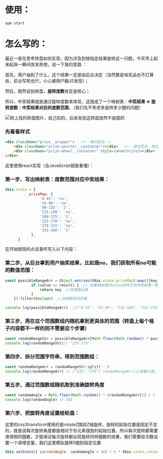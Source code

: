 # 使用：
`npm start`

# 怎么写的：
最近一直在思考转盘如何实现，因为涉及到按指定结果旋转这一问题，今天早上起来起床一瞬间突发奇想，说一下我的思路 ：

首先，用户抽到了什么，这个结果一定是由后台决定（当然要是啥奖品也不打算给，前台写死也行，小心被用户翻JS发现）；

然后，既然说到转盘，**旋转度数**肯定是核心；

所以，中奖结果就是通过旋转度数来体现，这就成了一个映射表：**中奖结果 => 旋转度数：中奖结果对应的度数范围**，（我们先不考虑多旋转多少圈的问题）

![网上找的转盘图片，自己扣的，后来发现这转盘居然不是圆的](https://img-blog.csdnimg.cn/20190928173837617.png?x-oss-process=image/watermark,type_ZmFuZ3poZW5naGVpdGk,shadow_10,text_aHR0cHM6Ly9ibG9nLmNzZG4ubmV0L3FxXzI5OTIzODgx,size_16,color_FFFFFF,t_70)
### 先看看样式
```html
<div className="prize__wrapper">   <!--相对定位-->
    <div className="prize-pointer__container"></div>   <!--绝对定位，放在正中间，z-index最大-->
    <div className="prize-wheel__container" style={wheelStyle}></div>  
</div>
```
这里使用react实现（会JavaScript就能看懂）：

### 第一步、写出映射表：度数范围对应中奖结果：
```javascript
this.state = {
           prizeMap: {
                '0-45': 'no',
                '45-90': 'no',
                '90-135': '2',
                '135-180': 'no',
                '180-225': '1',
                '225-270': 'no',
                '270-315': 'no',
                '315-360': '3'
            },
      }
```
 在开始按钮的点击事件写入以下内容：
### 第二步、从后台拿到用户抽奖结果，比如是no，我们获取所有no可能的数值范围：
```javascript
const possibleRangeArr = Object.entries(this.state.prizeMap).map(([key, value]) => {
            if (value == result) {  // 如果映射表的value和传入的中奖结果一致，
                return key  //则提取出来
            }
 	}).filter(Boolean)  //去掉数组內空值
 	
console.log(possibleRangeArr)  //["0-45", "45-90", "135-180", "225-270", "270-315"]
```
### 第三步、再在这个范围数组内随机拿到更具体的范围（转盘上每个格子内容都不一样的则不需要这个步骤）
```javascript
const randomRangeStr = possibleRangeArr[Math.floor(Math.random() * possibleRangeArr.length)]
console.log(randomRangeStr)// "225-270"
```
### 第四步、拆分范围字符串，得到范围数组：
```javascript
const randomRangeArr = randomRangeStr.split('-')
console.log(randomRangeArr) // ["225","270"] randomRangeArr[1]是最小值，randomRangeArr[2]是最大值
```
### 第五步、通过范围数组随机取到准确旋转角度
```javascript
const randomAngle = Math.floor(Math.random() * (randomRangeArr[1] / 1 - 5 - (randomRangeArr[0] / 1 + 5)) + randomRangeArr[0] / 1)  
console.log(randomAngle) // 243
```
### 第六步、把旋转角度设置给轮盘：
这里的css3transform使用的是rotateZ围绕Z轴旋转，旋转的起始位置是固定不变的，就是说每次旋转角度都是相对于你元素摆放的起始位置，所以每次旋转都需要递增相同圈数，才能保证每次旋转都出现旋转同样圈数的效果，我们需要给次数设置一个递增变量，我们这里模拟旋转5圈到指定位置
```javascript
this.setState({ currentAngle: randomAngle + 360 * 5 * this.state.rotateTimes, rotateTimes: this.state.rotateTimes + 1})
```
